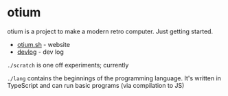 # otium

otium is a project to make a modern retro computer. Just getting started.

- [otium.sh](https://otium.sh) - website
- [devlog](https://upvalue.io/posts/tag/otium) - dev log

`./scratch` is one off experiments; currently 

`./lang` contains the beginnings of the programming language. It's written in TypeScript and can run
basic programs (via compilation to JS)


